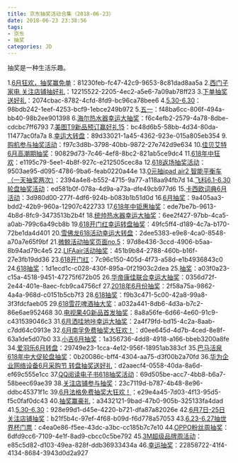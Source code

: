 ```yaml
---
title: 京东抽奖活动合集（2018-06-23）
date: 2018-06-23 23:38:56
tags:
- 京东
- 抽奖
categories: JD
---
```

抽奖是一种生活乐趣。
<!--more-->
1.[6月狂欢，抽奖赢免单](https://sale.jd.com/act/6oThaM2Jt4g.html)：81230feb-fc47-42c9-9653-8c81dad8aa5a
2.[西门子家电   关注店铺抽好礼](https://sale.jd.com/act/WqFkmJcIODt1oEs.html)：12215522-2205-4ec2-a5e6-7a09ab78ff23
3.[下单抽奖送好礼](https://sale.jd.com/act/CNG3trYx27yEX.html)：2074cbac-8782-4cfd-8fd9-bc96ca78bee6
4.[5.30-6.30](https://sale.jd.com/act/Tmo68eDKfEu.html)：98bdb242-1eef-4253-bcf9-1ebce249b972
5.[五一](https://sale.jd.com/act/N4gL8sZJXe.html)：f48ba6cc-806f-494a-bb40-98b2ee901398
6.[海尔热水器幸运大抽奖](https://sale.jd.com/act/EqpzZe0y8sJa.html)：f6c4efb2-2579-4a78-8dbe-cdcbc7ff6793
7.[美图T9新品预订赢好礼15](https://sale.jd.com/act/YBVND8idyzEl.html)：bc48d6b5-58bb-4d34-80da-11477ac0fa7a
8.[幸运大转盘](https://sale.jd.com/act/a4ENmKDtsZ.html)：89d33021-1a45-4362-923e-015a805eb354
9.[购机参与抽奖活动](https://sale.jd.com/act/1uFvr6tD5VI0.html)：f97c3d8b-3798-40bb-9872-27e742d9e634
10.[佳贝艾特6月高潮期抽奖](https://sale.jd.com/act/KxyLPzScgJo.html)：90829d73-7c46-4ef8-8bc2-821ab5ce9dc4
11.[618年中狂欢](https://sale.jd.com/act/sNEMSTbRC2.html)：e1195c79-5ee1-4b8f-927c-e212505cec8a
12.[618返场抽奖活动](https://sale.jd.com/act/QrbLDeZVT3F.html)：9503ae95-d095-4786-9ba6-feab0220a44e
13.[0元抽ipad air2 智能平衡车（一天抽奖两次）](https://sale.jd.com/act/O1QBMSd2KTEHzhmf.html)：2394a4e8-b552-4715-9a77-a118aa94fb7d
14.[飞科6.1-6.30轮盘抽奖活动](https://sale.jd.com/act/lejBKAWUctaGOdSN.html)：ed581b0f-078a-4d9a-a73a-dfe49cb977d6
15.[卡西欧词典6月活动](https://sale.jd.com/act/gM48Bt7STp.html)：3d980d00-277f-4df6-924b-b083b1b51d0d
16.[6月抽奖](https://sale.jd.com/act/Gn0bVrw6XIEWdv1O.html)：9a405aa3-bdd2-42b9-960a-12907c422733
17.[618年中钜惠抽奖](https://sale.jd.com/act/vszaAjUEiL6C5Q.html)：ede7be7b-9613-4b8d-8fc9-3473513b2b4f
18.[统帅热水器幸运大抽奖](https://sale.jd.com/act/cXIprbGntixYU1.html)：6ee2f427-97bb-4ca5-a0ab-799c6a49cb8b
19.[618开门红幸运转盘抽奖](https://sale.jd.com/act/DTNh7q8yWQgosK.html)：49fc5ff4-d189-4c7a-b170-72be1da4d401
20.[雪佛龙618活动幸运大转盘](https://sale.jd.com/act/DvwXgqOPGLkz.html)：2dee5383-e9e8-4ca0-8548-a70a7e65f9bf
21.[微鲸活动抽奖页面no.5](https://sale.jd.com/act/dLW5AFnisJq6.html)：97d8e436-3ccd-4906-b5aa-8b94ad79c4e5
22.[LIFAair活动抽奖](https://sale.jd.com/act/Pt3ilKJTew.html)：451b9b84-2788-460b-b16f-27e3fb19dd36
23.[618开门红](https://sale.jd.com/act/02LKtngP3FMV.html)：7c96c150-405d-4f73-a58d-e1b4936843c0
24.[618抽奖](https://sale.jd.com/act/uzYr0eWdgPSs2vo.html)：1d1ecd1c-c028-430f-895a-0f21903c2dea
25.[抽奖](https://sale.jd.com/act/dtToP3gx7OCBKD.html)：a03f0a23-c15a-4518-9451-47275f672b05
26.[华帝康佳联合幸运大抽奖](https://sale.jd.com/act/gtSbiAZHoOJyLDs3.html)：0356d72f-2e44-401e-8aec-fcb9ca4756cf
27.[2018年6月份抽奖](https://sale.jd.com/act/Zxk8gE4bYvwIaR.html)：2f58a75a-9862-4a4a-968d-c0151b5cb7f3
28.[618抽奖](https://sale.jd.com/act/Gbq5VzCRkYQ.html)：f9b3c471-5c00-42a8-99a8-3f3fdcfaeb05
29.[618雪花啤酒抽大奖](https://sale.jd.com/act/u3xJ2qaGNV.html)：a032a441-8db6-4d3a-b7c2-86e6ae952468
30.[电视果4G新品首发抽奖](https://sale.jd.com/act/d7WSm5qClDTyj3sU.html)：8a8a56fe-6d66-4e60-91c9-c431539046c3
31.[6月洒哇地咔幸运大抽奖](https://sale.jd.com/act/Jr8RBIC04oxNK.html)：2a4f79fd-bd15-4c2a-8aab-c7dd64c0913e
32.[6月南孚免费抽奖大狂欢！](https://sale.jd.com/act/W75VzAovMY.html)：d0ee645d-4d7b-4ced-8e8f-63a1de5d07b0
33.[小吉6月抽奖](https://sale.jd.com/act/dCryQTYivDuWqZnX.html)：1a356736-4dd8-4918-a166-bbeb3200a8fe
34.[爱羽乐6月转盘](https://sale.jd.com/act/kEbG2pHN6Vuf.html)：29749e23-1cca-4e12-956f-18951ab383cf
35.[巴马活泉618年中大促轮盘抽奖](https://sale.jd.com/act/4zlXRv5Ab0DO.html)：0b20086c-bff4-4304-aa75-d3f00b2a70fd
36.[华为企业网络设备6月采购节 转盘抽奖送好礼](https://sale.jd.com/act/YqZace4Gl7.html)：d2aaecf4-0558-40da-8a6d-ef69c555e1cc
37.[QQ阅读电子书618抽奖活动](https://sale.jd.com/act/F4gp3zLH6R.html)：69d505be-acc7-4bb8-b6a7-58beec69ae39
38.[关注店铺参与抽奖](https://sale.jd.com/act/5lG3Q08xqdUEZL2.html)：23c7119d-b787-4b48-8e96-ddbc45371f1c
39.[6月法格免费抽奖大狂欢！](https://sale.jd.com/act/7chvfJ3XKNFxMTL.html)：e29e4a45-7d03-4f13-95d5-f5c0faf0dc43
40.[抽奖赢豪礼](https://sale.jd.com/act/Ofzk8FVbXa.html)：a3432121-9bad-47b0-905b-325133fa4dad
41.[5.30-6.30](https://sale.jd.com/act/HY4JQ8ZlisgvTBI.html)：928e99d1-d45e-4220-b721-dfa87a82026e
42.[6月7日-25日关注店铺抽奖](https://sale.jd.com/act/YwJvQOrbPKaLE2.html)：b21f5b4c-97ef-4f68-b09d-f6d778a57053
43.[6.23-6.27抽世界杯门票](https://sale.jd.com/act/PREzgwreDpq4Jxs8.html)：c4ea0e86-f5ee-43dc-a3bc-cc185b7c7e10
44.[OPPO粉丝周抽奖](https://sale.jd.com/act/tCwaYSkj6r3K.html)：6dfd9cc6-7109-4e1f-8ad9-cbcc0c5be792
45.[3M超级品牌周活动](https://sale.jd.com/act/0Jo1n8hSrlX.html)：e85c5d82-d103-49ea-828f-ddb36933434a
46.[幸运抽奖](https://sale.jd.com/act/oObN8sJxtXBirAh.html)：22858722-41f4-4134-8684-3943d0d2a927
